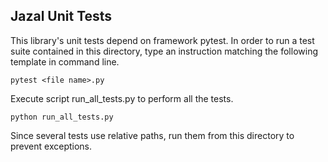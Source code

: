 ## Jazal Unit Tests

This library's unit tests depend on framework pytest. In order to run a test
suite contained in this directory, type an instruction matching the following
template in command line.

```
pytest <file name>.py
```

Execute script run_all_tests.py to perform all the tests.

```
python run_all_tests.py
```

Since several tests use relative paths, run them from this directory to
prevent exceptions.
